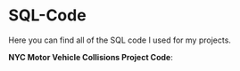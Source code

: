 # SQL-Code

Here you can find all of the SQL code I used for my projects.

**NYC Motor Vehicle Collisions Project Code**:   
